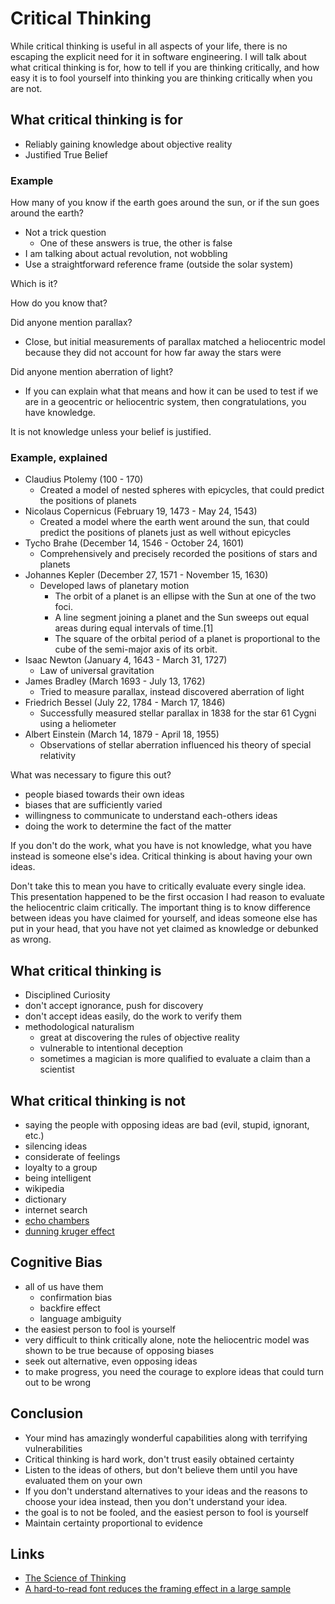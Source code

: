 # Critical Thinking

While critical thinking is useful in all aspects of your life, there is no escaping the explicit need for it in software engineering.
I will talk about what critical thinking is for, how to tell if you are thinking critically, and how easy it is to fool yourself into thinking you are thinking critically when you are not. 

## What critical thinking is for
- Reliably gaining knowledge about objective reality
- Justified True Belief

### Example
How many of you know if the earth goes around the sun, or if the sun goes around the earth?
- Not a trick question
    - One of these answers is true, the other is false
- I am talking about actual revolution, not wobbling
- Use a straightforward reference frame (outside the solar system)

Which is it?

How do you know that?

Did anyone mention parallax?
- Close, but initial measurements of parallax matched a heliocentric model because they did not account for how far away the stars were

Did anyone mention aberration of light?
- If you can explain what that means and how it can be used to test if we are in a geocentric or heliocentric system, then congratulations, you have knowledge.

It is not knowledge unless your belief is justified.

### Example, explained
- Claudius Ptolemy (100 - 170)
    - Created a model of nested spheres with epicycles, that could predict the positions of planets
- Nicolaus Copernicus (February 19, 1473 - May 24, 1543)
    - Created a model where the earth went around the sun, that could predict the positions of planets just as well without epicycles
- Tycho Brahe (December 14, 1546 - October 24, 1601)
    - Comprehensively and precisely recorded the positions of stars and planets
- Johannes Kepler (December 27, 1571 - November 15, 1630)
    - Developed laws of planetary motion
        - The orbit of a planet is an ellipse with the Sun at one of the two foci.
        - A line segment joining a planet and the Sun sweeps out equal areas during equal intervals of time.[1]
        - The square of the orbital period of a planet is proportional to the cube of the semi-major axis of its orbit.
- Isaac Newton (January 4, 1643 - March 31, 1727)
    - Law of universal gravitation
- James Bradley (March 1693 - July 13, 1762)
    - Tried to measure parallax, instead discovered aberration of light
- Friedrich Bessel (July 22, 1784 - March 17, 1846)    
    - Successfully measured stellar parallax in 1838 for the star 61 Cygni using a heliometer
- Albert Einstein (March 14, 1879 - April 18, 1955)
    - Observations of stellar aberration influenced his theory of special relativity

What was necessary to figure this out?
- people biased towards their own ideas
- biases that are sufficiently varied
- willingness to communicate to understand each-others ideas
- doing the work to determine the fact of the matter

If you don't do the work, what you have is not knowledge, what you have instead is someone else's idea.
Critical thinking is about having your own ideas.

Don't take this to mean you have to critically evaluate every single idea.
This presentation happened to be the first occasion I had reason to evaluate the heliocentric claim critically.
The important thing is to know difference between ideas you have claimed for yourself, and ideas someone else has put in your head, that you have not yet claimed as knowledge or debunked as wrong.  

## What critical thinking is
- Disciplined Curiosity
- don't accept ignorance, push for discovery
- don't accept ideas easily, do the work to verify them
- methodological naturalism
    - great at discovering the rules of objective reality
    - vulnerable to intentional deception
    - sometimes a magician is more qualified to evaluate a claim than a scientist

## What critical thinking is not

- saying the people with opposing ideas are bad (evil, stupid, ignorant, etc.)
- silencing ideas
- considerate of feelings
- loyalty to a group
- being intelligent
- wikipedia
- dictionary
- internet search
- [echo chambers](echo-chambers.jpg)
- [dunning kruger effect](dunning-kruger-effect.jpg)

## Cognitive Bias
- all of us have them
    - confirmation bias
    - backfire effect
    - language ambiguity
- the easiest person to fool is yourself
- very difficult to think critically alone, note the heliocentric model was shown to be true because of opposing biases
- seek out alternative, even opposing ideas
- to make progress, you need the courage to explore ideas that could turn out to be wrong

## Conclusion
- Your mind has amazingly wonderful capabilities along with terrifying vulnerabilities
- Critical thinking is hard work, don't trust easily obtained certainty
- Listen to the ideas of others, but don't believe them until you have evaluated them on your own
- If you don't understand alternatives to your ideas and the reasons to choose your idea instead, then you don't understand your idea. 
- the goal is to not be fooled, and the easiest person to fool is yourself
- Maintain certainty proportional to evidence

## Links
- [The Science of Thinking](https://www.youtube.com/watch?v=UBVV8pch1dM)
- [A hard-to-read font reduces the framing effect in a large sample](https://link.springer.com/article/10.3758/s13423-017-1395-4)
    